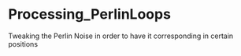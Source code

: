 # Processing_PerlinLoops
Tweaking the Perlin Noise in order to have it corresponding in certain positions
